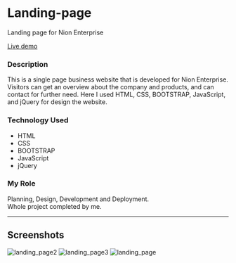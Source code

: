 # Landing-page

Landing page for Nion Enterprise

[Live demo](https://mursalinir.github.io/Landing-page/)

<h3>Description</h3>
<div>This is a single page business website that is
  developed for Nion Enterprise. Visitors can get an overview about the company and products, and
  can contact for further need. Here I used HTML, CSS, BOOTSTRAP, JavaScript, and jQuery for
  design the website.
</div>
<h3>Technology Used</h3>
<div >
 <ul>
  <li>HTML</li>
  <li>CSS</li>
  <li>BOOTSTRAP</li>
  <li>JavaScript</li>
  <li>jQuery</li>
 </ul>
</div>
<h3>My Role</h3>
<div>Planning, Design, Development and Deployment.</br>
  Whole project completed by me.
</div>

---

## Screenshots
![landing_page2](https://user-images.githubusercontent.com/7901643/192589405-73a8d56b-3665-431e-bda0-63dc904b3d05.jpg)
![landing_page3](https://user-images.githubusercontent.com/7901643/192589420-03087e5f-8791-4129-9751-89efbfdf580c.jpg)
![landing_page](https://user-images.githubusercontent.com/7901643/192589424-173d02af-1bd2-4713-b863-1b35d0ed00c0.jpg)
